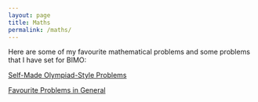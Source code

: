 ```yaml
---
layout: page
title: Maths
permalink: /maths/
---
```



Here are some of my favourite mathematical problems and some problems that I have set for BIMO:

[Self-Made Olympiad-Style Problems](maths1.md)

[Favourite Problems in General](maths2.md)